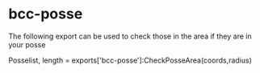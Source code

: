 # bcc-posse

The following export can be used to check those in the area if they are in your posse

Posselist, length = exports['bcc-posse']:CheckPosseArea(coords,radius)
